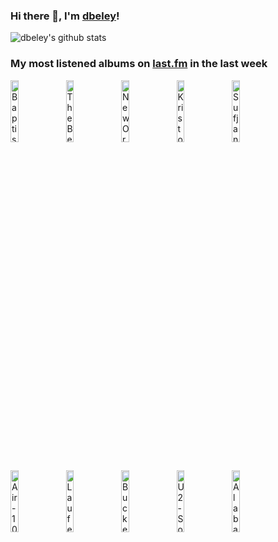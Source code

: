 ### Hi there 👋, I'm [dbeley](https://dbeley.ovh/en)!

![dbeley's github stats](https://github-readme-stats.vercel.app/api?username=dbeley)

### My most listened albums on [last.fm](https://www.last.fm/user/d_beley) in the last week

[<img src='https://lastfm.freetls.fastly.net/i/u/300x300/c3e3a5577f06f204268f048455179d28.jpg' width='16%' height='16%' alt='Baptiste Trotignon - Brexit Music'>](https://www.last.fm/music/baptiste%2btrotignon/brexit%2bmusic)&nbsp;
[<img src='https://lastfm.freetls.fastly.net/i/u/300x300/abd1db0a5e4c44689a1644e67d758675.jpg' width='16%' height='16%' alt='The Beatles - 1962–1966'>](https://www.last.fm/music/the%2bbeatles/1962%25e2%2580%25931966)&nbsp;
[<img src='https://lastfm.freetls.fastly.net/i/u/300x300/154584359b02ee386c3e4b35274021d2.jpg' width='16%' height='16%' alt='New Order - Substance 1987'>](https://www.last.fm/music/new%2border/substance%2b1987)&nbsp;
[<img src='https://lastfm.freetls.fastly.net/i/u/300x300/b0bed106fbf3922e4bc449fa4d4cfe7e.jpg' width='16%' height='16%' alt='Kristofer Maddigan - CUPHEAD ORIGINAL SOUNDTRACK'>](https://www.last.fm/music/kristofer%2bmaddigan/cuphead%2boriginal%2bsoundtrack)&nbsp;
[<img src='https://lastfm.freetls.fastly.net/i/u/300x300/c04861341a86e2054772ba6783cb4ffc.png' width='16%' height='16%' alt='Sufjan Stevens - Javelin'>](https://www.last.fm/music/sufjan%2bstevens/javelin)&nbsp;
<br>
[<img src='https://lastfm.freetls.fastly.net/i/u/300x300/324afc6a2bd646f8aa566e557c8152d3.png' width='16%' height='16%' alt='Air - 10 000 Hz Legend'>](https://www.last.fm/music/air/10%2b000%2bhz%2blegend)&nbsp;
[<img src='https://lastfm.freetls.fastly.net/i/u/300x300/3390a39924c06e5bc9a7a64bc6d097ff.jpg' width='16%' height='16%' alt='Laufey - Everything I Know About Love'>](https://www.last.fm/music/laufey/everything%2bi%2bknow%2babout%2blove)&nbsp;
[<img src='https://lastfm.freetls.fastly.net/i/u/300x300/370b29b6edd297b7b38749f9968b7a11.jpg' width='16%' height='16%' alt='Buckethead - Pike 13'>](https://www.last.fm/music/buckethead/pike%2b13)&nbsp;
[<img src='https://lastfm.freetls.fastly.net/i/u/300x300/780eea351fa34071c082f4eb3db4c3ac.png' width='16%' height='16%' alt='U2 - Songs of Innocence'>](https://www.last.fm/music/u2/songs%2bof%2binnocence)&nbsp;
[<img src='https://lastfm.freetls.fastly.net/i/u/300x300/04a144c50f32bc8b39cfa78f673d01cb.jpg' width='16%' height='16%' alt='Alabaster Deplume - To Cy & Lee: Instrumentals Vol. 1'>](https://www.last.fm/music/alabaster%2bdeplume/to%2bcy%2b%2526%2blee%253a%2binstrumentals%2bvol.%2b1)&nbsp;
<br>
